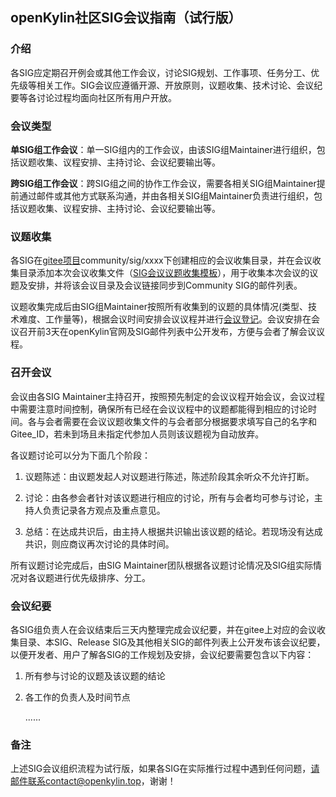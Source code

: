 ## openKylin社区SIG会议指南（试行版）


### 介绍

各SIG应定期召开例会或其他工作会议，讨论SIG规划、工作事项、任务分工、优先级等相关工作。SIG会议应遵循开源、开放原则，议题收集、技术讨论、会议纪要等各讨论过程均面向社区所有用户开放。

### 会议类型

**单SIG组工作会议**：单一SIG组内的工作会议，由该SIG组Maintainer进行组织，包括议题收集、议程安排、主持讨论、会议纪要输出等。

**跨SIG组工作会议**：跨SIG组之间的协作工作会议，需要各相关SIG组Maintainer提前通过邮件或其他方式联系沟通，并由各相关SIG组Maintainer负责进行组织，包括议题收集、议程安排、主持讨论、会议纪要输出等。

### 议题收集

各SIG在[gitee项目](https://gitee.com/openkylin/community)community/sig/xxxx下创建相应的会议收集目录，并在会议收集目录添加本次会议收集文件（[SIG会议议题收集模板](./SIG会议议题收集模板.md)），用于收集本次会议的议题及安排，并将该会议目录及会议链接同步到Community SIG的邮件列表。

议题收集完成后由SIG组Maintainer按照所有收集到的议题的具体情况(类型、技术难度、工作量等)，根据会议时间安排会议议程并进行[会议登记](https://docs.qq.com/sheet/DTlhGZWxiY1VFSHpy)。会议安排在会议召开前3天在openKylin官网及SIG邮件列表中公开发布，方便与会者了解会议议程。

### 召开会议

会议由各SIG Maintainer主持召开，按照预先制定的会议议程开始会议，会议过程中需要注意时间控制，确保所有已经在会议议程中的议题都能得到相应的讨论时间。各与会者需要在会议议题收集文件的与会者部分根据要求填写自己的名字和Gitee_ID，若未到场且未指定代参加人员则该议题视为自动放弃。

各议题讨论可以分为下面几个阶段：

1. 议题陈述：由议题发起人对议题进行陈述，陈述阶段其余听众不允许打断。

2. 讨论：由各参会者针对该议题进行相应的讨论，所有与会者均可参与讨论，主持人负责记录各方观点及重点意见。

3. 总结：在达成共识后，由主持人根据共识输出该议题的结论。若现场没有达成共识，则应商议再次讨论的具体时间。

所有议题讨论完成后，由SIG Maintainer团队根据各议题讨论情况及SIG组实际情况对各议题进行优先级排序、分工。

### 会议纪要

各SIG组负责人在会议结束后三天内整理完成会议纪要，并在gitee上对应的会议收集目录、本SIG、Release SIG及其他相关SIG的邮件列表上公开发布该会议纪要，以便开发者、用户了解各SIG的工作规划及安排，会议纪要需要包含以下内容：

1. 所有参与讨论的议题及该议题的结论

2. 各工作的负责人及时间节点

   ......

 
### 备注

上述SIG会议组织流程为试行版，如果各SIG在实际推行过程中遇到任何问题，请邮件联系contact@openkylin.top，谢谢！